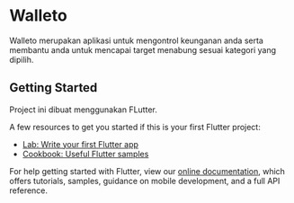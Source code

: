 # Walleto

Walleto merupakan aplikasi untuk mengontrol keunganan anda serta membantu anda untuk mencapai target menabung sesuai kategori yang dipilih.

## Getting Started

Project ini dibuat menggunakan FLutter.

A few resources to get you started if this is your first Flutter project:

- [Lab: Write your first Flutter app](https://flutter.dev/docs/get-started/codelab)
- [Cookbook: Useful Flutter samples](https://flutter.dev/docs/cookbook)

For help getting started with Flutter, view our
[online documentation](https://flutter.dev/docs), which offers tutorials,
samples, guidance on mobile development, and a full API reference.
